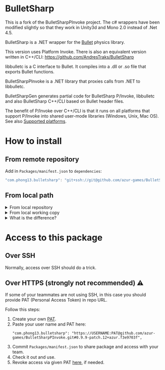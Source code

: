 BulletSharp
===

This is a fork of the BulletSharpPInvoke project. The c# wrappers have been modified slightly so that they work in Unity3d and Mono 2.0 instead of .Net 4.5.

BulletSharp is a .NET wrapper for the [Bullet](http://bulletphysics.org/) physics library.

This version uses Platform Invoke. There is also an equivalent version written in C++/CLI: https://github.com/AndresTraks/BulletSharp

libbulletc is a C interface to Bullet. It compiles into a .dll or .so file that exports Bullet functions.

BulletSharpPInvoke is a .NET library that proxies calls from .NET to libbulletc.

BulletSharpGen generates partial code for BulletSharp P/Invoke, libbulletc and also BulletSharp C++/CLI based on Bullet header files.

The benefit of P/Invoke over C++/CLI is that it runs on all platforms that support P/Invoke into shared user-mode libraries (Windows, Unix, Mac OS). See also [Supported platforms](https://github.com/AndresTraks/BulletSharp/wiki/Supported-platforms).

# How to install

## From remote repository
Add in `Packages/manifest.json` to `dependencies`:

```javascript
"com.phong13.bulletsharp": "git+ssh://git@github.com/azur-games/BulletSharpPInvoke.git#0.9.9-patch.12+azur.f3e9703f",
```

## From local path
<details>
	<summary>From local repository</summary>

	"com.phong13.bulletsharp": "file:///D/repos/BulletSharpPInvoke/.git#0.9.9-patch.12+azur.f3e9703f",
</details>

<details>
	<summary>From local working copy</summary>

	"com.phong13.bulletsharp": "file:D:/repos/BulletSharpPInvoke/",
</details>

<details>
	<summary>What is the difference?</summary>
	<p>
		Local repository is resolved just like normal Git repository with optionally specified revision.<br />
		Local working copy is being copied as is into dependent project, without running any Git process.
	</p>
</details>

# Access to this package
## Over SSH
Normally, access over SSH should do a trick.

## Over HTTPS (strongly not recommended) ⚠️
If some of your teammates are not using SSH, in this case you should provide PAT (Personal Access Token) in repo URL.

Follow this steps:
1. Create your own [PAT](https://docs.github.com/en/github/authenticating-to-github/creating-a-personal-access-token).
2. Paste your user name and PAT here:
	```
	"com.phong13.bulletsharp": "https://USERNAME:PAT@github.com/azur-games/BulletSharpPInvoke.git#0.9.9-patch.12+azur.f3e9703f",
	```
3. Commit `Packages/manifest.json` to share package and access with your team.
4. Check it out and use.
5. Revoke access via given PAT [here](https://github.com/settings/tokens), if needed.
